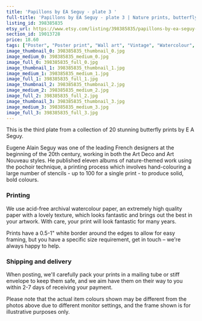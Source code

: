 ```yaml
---
title: 'Papillons by EA Seguy - plate 3 '
full-title: 'Papillons by EA Seguy - plate 3 | Nature prints, butterfly prints, botany, wall art, room decor, vintage print | Giclee print'
listing_id: 398385835
etsy_url: https://www.etsy.com/listing/398385835/papillons-by-ea-seguy-plate-3-nature?utm_source=site&utm_medium=api&utm_campaign=api
section_id: 19013728
price: 18.60
tags: ["Poster", "Poster print", "Wall art", "Vintage", "Watercolour", "Nature", "Botanical art", "Wildlife", "Nature print", "Butterfly print", "Butterfly art", "Butterfly poster", "Papillons"]
image_thumbnail_0: 398385835_thumbnail_0.jpg
image_medium_0: 398385835_medium_0.jpg
image_full_0: 398385835_full_0.jpg
image_thumbnail_1: 398385835_thumbnail_1.jpg
image_medium_1: 398385835_medium_1.jpg
image_full_1: 398385835_full_1.jpg
image_thumbnail_2: 398385835_thumbnail_2.jpg
image_medium_2: 398385835_medium_2.jpg
image_full_2: 398385835_full_2.jpg
image_thumbnail_3: 398385835_thumbnail_3.jpg
image_medium_3: 398385835_medium_3.jpg
image_full_3: 398385835_full_3.jpg
---
```

This is the third plate from a collection of 20 stunning butterfly prints by E A Seguy.

Eugene Alain Seguy was one of the leading French designers at the beginning of the 20th century, working in both the Art Deco and Art Nouveau styles. He published eleven albums of nature-themed work using the pochoir technique, a printing process which involves hand-colouring a large number of stencils - up to 100 for a single print -  to produce solid, bold colours.

### Printing

We use acid-free archival watercolour paper, an extremely high quality paper with a lovely texture, which looks fantastic and brings out the best in your artwork. With care, your print will look fantastic for many years.

Prints have a 0.5-1&quot; white border around the edges to allow for easy framing, but you have a specific size requirement, get in touch – we&#39;re always happy to help.

### Shipping and delivery

When posting, we&#39;ll carefully pack your prints in a mailing tube or stiff envelope to keep them safe, and we aim have them on their way to you within 2-7 days of receiving your payment.

Please note that the actual item colours shown may be different from the photos above due to different monitor settings, and the frame shown is for illustrative purposes only.
